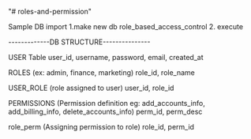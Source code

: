 "# roles-and-permission" 

Sample DB import 
  1.make new db role_based_access_control 
  2. execute 

-------------DB STRUCTURE---------------

USER Table 
user_id, username, password, email, created_at

ROLES  (ex: admin, finance, marketing)
role_id, role_name

USER_ROLE (role assigned to user)
user_id, role_id

PERMISSIONS (Permission definition eg: add_accounts_info, add_billing_info, delete_accounts_info)
perm_id, perm_desc

role_perm (Assigning permission to role)
role_id, perm_id
